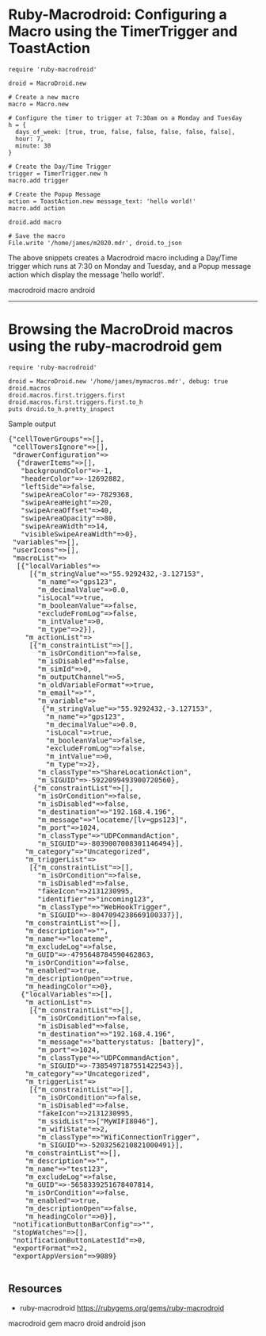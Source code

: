 # Ruby-Macrodroid: Configuring a Macro using the TimerTrigger and ToastAction

    require 'ruby-macrodroid'

    droid = MacroDroid.new

    # Create a new macro
    macro = Macro.new

    # Configure the timer to trigger at 7:30am on a Monday and Tuesday
    h = {
      days_of_week: [true, true, false, false, false, false, false], 
      hour: 7,  
      minute: 30
    }

    # Create the Day/Time Trigger
    trigger = TimerTrigger.new h
    macro.add trigger

    # Create the Popup Message
    action = ToastAction.new message_text: 'hello world!'
    macro.add action

    droid.add macro

    # Save the macro
    File.write '/home/james/m2020.mdr', droid.to_json

The above snippets creates a Macrodroid macro including a Day/Time trigger which runs at 7:30 on Monday and Tuesday, and a Popup message action which display the message 'hello world!'.

macrodroid macro android

--------------------------

# Browsing the MacroDroid macros using the ruby-macrodroid gem


    require 'ruby-macrodroid'

    droid = MacroDroid.new '/home/james/mymacros.mdr', debug: true
    droid.macros
    droid.macros.first.triggers.first
    droid.macros.first.triggers.first.to_h
    puts droid.to_h.pretty_inspect

Sample output

<pre>
{"cellTowerGroups"=>[],
 "cellTowersIgnore"=>[],
 "drawerConfiguration"=>
  {"drawerItems"=>[],
   "backgroundColor"=>-1,
   "headerColor"=>-12692882,
   "leftSide"=>false,
   "swipeAreaColor"=>-7829368,
   "swipeAreaHeight"=>20,
   "swipeAreaOffset"=>40,
   "swipeAreaOpacity"=>80,
   "swipeAreaWidth"=>14,
   "visibleSwipeAreaWidth"=>0},
 "variables"=>[],
 "userIcons"=>[],
 "macroList"=>
  [{"localVariables"=>
     [{"m_stringValue"=>"55.9292432,-3.127153",
       "m_name"=>"gps123",
       "m_decimalValue"=>0.0,
       "isLocal"=>true,
       "m_booleanValue"=>false,
       "excludeFromLog"=>false,
       "m_intValue"=>0,
       "m_type"=>2}],
    "m_actionList"=>
     [{"m_constraintList"=>[],
       "m_isOrCondition"=>false,
       "m_isDisabled"=>false,
       "m_simId"=>0,
       "m_outputChannel"=>5,
       "m_oldVariableFormat"=>true,
       "m_email"=>"",
       "m_variable"=>
        {"m_stringValue"=>"55.9292432,-3.127153",
         "m_name"=>"gps123",
         "m_decimalValue"=>0.0,
         "isLocal"=>true,
         "m_booleanValue"=>false,
         "excludeFromLog"=>false,
         "m_intValue"=>0,
         "m_type"=>2},
       "m_classType"=>"ShareLocationAction",
       "m_SIGUID"=>-5922099493900720560},
      {"m_constraintList"=>[],
       "m_isOrCondition"=>false,
       "m_isDisabled"=>false,
       "m_destination"=>"192.168.4.196",
       "m_message"=>"locateme/[lv=gps123]",
       "m_port"=>1024,
       "m_classType"=>"UDPCommandAction",
       "m_SIGUID"=>-8039007008301146494}],
    "m_category"=>"Uncategorized",
    "m_triggerList"=>
     [{"m_constraintList"=>[],
       "m_isOrCondition"=>false,
       "m_isDisabled"=>false,
       "fakeIcon"=>2131230995,
       "identifier"=>"incoming123",
       "m_classType"=>"WebHookTrigger",
       "m_SIGUID"=>-8047094238669100337}],
    "m_constraintList"=>[],
    "m_description"=>"",
    "m_name"=>"locateme",
    "m_excludeLog"=>false,
    "m_GUID"=>-4795648784590462863,
    "m_isOrCondition"=>false,
    "m_enabled"=>true,
    "m_descriptionOpen"=>true,
    "m_headingColor"=>0},
   {"localVariables"=>[],
    "m_actionList"=>
     [{"m_constraintList"=>[],
       "m_isOrCondition"=>false,
       "m_isDisabled"=>false,
       "m_destination"=>"192.168.4.196",
       "m_message"=>"batterystatus: [battery]",
       "m_port"=>1024,
       "m_classType"=>"UDPCommandAction",
       "m_SIGUID"=>-7385497187551422543}],
    "m_category"=>"Uncategorized",
    "m_triggerList"=>
     [{"m_constraintList"=>[],
       "m_isOrCondition"=>false,
       "m_isDisabled"=>false,
       "fakeIcon"=>2131230995,
       "m_ssidList"=>["MyWIFI8046"],
       "m_wifiState"=>2,
       "m_classType"=>"WifiConnectionTrigger",
       "m_SIGUID"=>-5203256210821000491}],
    "m_constraintList"=>[],
    "m_description"=>"",
    "m_name"=>"test123",
    "m_excludeLog"=>false,
    "m_GUID"=>-5658339251678407814,
    "m_isOrCondition"=>false,
    "m_enabled"=>true,
    "m_descriptionOpen"=>false,
    "m_headingColor"=>0}],
 "notificationButtonBarConfig"=>"",
 "stopWatches"=>[],
 "notificationButtonLatestId"=>0,
 "exportFormat"=>2,
 "exportAppVersion"=>9089}

</pre>  

## Resources

* ruby-macrodroid https://rubygems.org/gems/ruby-macrodroid

macrodroid gem macro droid android json

